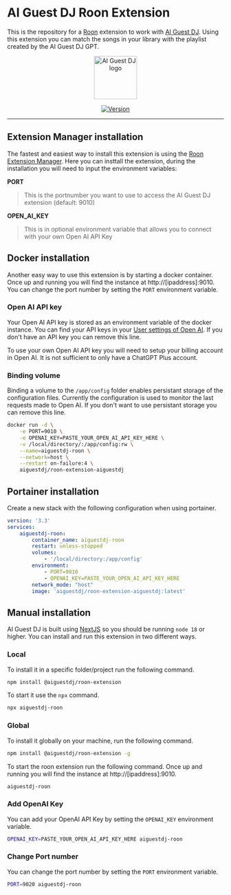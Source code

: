 # AI Guest DJ Roon Extension

This is the repository for a [Roon](https://roon.app/) extension to work with [AI Guest DJ](https://aiguestdj.com). Using this extension you can match the songs in your library with the playlist created by the AI Guest DJ GPT.

<p align="center"><a href="https://aiguestdj.com" target="_blank" rel="noopener noreferrer"><img width="100" src="https://aiguestdj.com/img/logo.png" alt="AI Guest DJ logo"></a></p>

<p align="center">
  <a href="https://www.npmjs.com/package/next"><img src="https://img.shields.io/node/v/next.svg?sanitize=true" alt="Version"></a>
</p>

------------

## Extension Manager installation

The fastest and easiest way to install this extension is using the [Roon Extension Manager](https://github.com/TheAppgineer/roon-extension-manager). Here you can insttall the extension, during the installation you will need to input the environment variables:

**PORT**
> This is the portnumber you want to use to access the AI Guest DJ extension (default: 9010)

**OPEN_AI_KEY**
> This is in optional environment variable that allows you to connect with your own Open AI API Key

## Docker installation

Another easy way to use this extension is by starting a docker container. Once up and running you will find the instance at http://[ipaddress]:9010. You can change the port number by setting the `PORT` environment variable.

### Open AI API key

Your Open AI API key is stored as an environment variable of the docker instance. You can find your API keys in your [User settings of Open AI](https://platform.openai.com/api-keys). If you don't have an API key you can remove this line.

To use your own Open AI API key you will need to setup your billing account in Open AI. It is not sufficient to only have a ChatGPT Plus account.

### Binding volume

Binding a volume to the `/app/config` folder enables persistant storage of the configuration files. Currently the configuration is used to monitor the last requests made to Open AI. If you don't want to use persistant storage you can remove this line.

```sh
docker run -d \
    -e PORT=9010 \
    -e OPENAI_KEY=PASTE_YOUR_OPEN_AI_API_KEY_HERE \
    -v /local/directory/:/app/config:rw \
    --name=aiguestdj-roon \
    --network=host \
    --restart on-failure:4 \
    aiguestdj/roon-extension-aiguestdj
```

## Portainer installation

Create a new stack with the following configuration when using portainer.

```yaml
version: '3.3'
services:
    aiguestdj-roon:
        container_name: aiguestdj-roon
        restart: unless-stopped
        volumes:
            - '/local/directory:/app/config'
        environment:
            - PORT=9010
            - OPENAI_KEY=PASTE_YOUR_OPEN_AI_API_KEY_HERE
        network_mode: "host"
        image: 'aiguestdj/roon-extension-aiguestdj:latest'
```

## Manual installation

AI Guest DJ is built using [NextJS](https://nextjs.org/) so you should be running `node 18` or higher. You can install and run this extension in two different ways.

### Local

To install it in a specific folder/project run the following command.

```sh
npm install @aiguestdj/roon-extension
```

To start it use the `npx` command.

```sh
npx aiguestdj-roon
```

### Global

To install it globally on your machine, run the following command.

```sh
npm install @aiguestdj/roon-extension -g
```

To start the roon extension run the following command. Once up and running you will find the instance at http://[ipaddress]:9010. 

```sh
aiguestdj-roon
```

### Add OpenAI Key

You can add your OpenAI API Key by setting the `OPENAI_KEY` environment variable.

```sh
OPENAI_KEY=PASTE_YOUR_OPEN_AI_API_KEY_HERE aiguestdj-roon
```

### Change Port number

You can change the port number by setting the `PORT` environment variable.

```sh
PORT=9020 aiguestdj-roon
```
